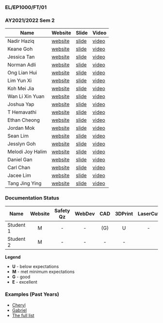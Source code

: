 ### EL/EP1000/FT/01
### AY2021/2022 Sem 2

| Name | Website | Slide | Video |
| ---- | ------- | ----- | ----- |
| Nadir Haziq | [website](https://nadirhaziq.github.io/DFABAY2021/) | [slide](https://nadirhaziq.github.io/DFABAY2021/presentation.png) | [video](https://nadirhaziq.github.io/DFABAY2021/presentation.mp4)
| Keane Goh | [website](https://keanegoh1.github.io/keanegoh1.github.io-DFAB/) | [slide](https://keanegoh1.github.io/keanegoh1.github.io-DFAB/presentation%20keane.png) | [video](https://keanegoh1.github.io/keanegoh1.github.io-DFAB/presentation%20keane.mp4)
| Jessica Tan | [website](https://jessicaaxtan.github.io/Webpage/) | [slide](https://jessicaaxtan.github.io/Webpage/presentation.png) | [video](https://jessicaaxtan.github.io/Webpage/presentation.mp4)
| Norman Adli | [website](https://normanramli.github.io/EP1000-NormanRamli-Site/) | [slide](https://normanramli.github.io/EP1000-NormanRamli-Site/presentation.png) | [video](https://normanramli.github.io/EP1000-NormanRamli-Site/presentation.mp4)
| Ong Lian Hui | [website](https://onglianhui.github.io/DFab_Elective/) | [slide](https://onglianhui.github.io/DFab_Elective/presentation.png) | [video](https://onglianhui.github.io/DFab_Elective/presentation.mp4)
| Lim Yun Xi | [website](https://brandodado14.github.io/) | [slide](https://brandodado14.github.io/presentation.png) | [video](https://brandodado14.github.io/presentation.mp4)
| Koh Mei Jia | [website](https://meijiakoh.github.io/dfab/) | [slide](https://meijiakoh.github.io/dfab/presentation.png) | [video](https://meijiakoh.github.io/dfab/presentation.mp4)
| Wan Li Xin Yuan | [website](https://xyzdesign.github.io/dfab-2021/) | [slide](https://xyzdesign.github.io/dfab-2021/presentation.png) | [video](https://xyzdesign.github.io/dfab-2021/presentation.mp4)
| Joshua Yap | [website](https://joshuaofsg03.github.io/website-fab/allFolder/html/index.html) | [slide](https://joshuaofsg03.github.io/website-fab/Presentation.png) | [video](https://joshuaofsg03.github.io/website-fab/presentation.mp4)
| T Hemavathi | [website](https://h-e-m-a.github.io/new/) | [slide](https://h-e-m-a.github.io/new/presentation.png) | [video](https://h-e-m-a.github.io/new/presentation.mp4)
| Ethan Cheong | [website](https://ethanchl.github.io/dfab-21s2/) | [slide](https://ethanchl.github.io/dfab-21s2/presentation.png) | [video](https://ethanchl.github.io/dfab-21s2/presentation.mp4)
| Jordan Mok | [website](https://yeboimok.github.io/digifab-2019686/) | [slide](https://yeboimok.github.io/digifab-2019686/presentation.png) | [video](https://yeboimok.github.io/digifab-2019686/presentation.mp4)
| Sean Lim | [website](https://aaaaaaaaaaaaaaaaaaaaaahh.github.io/HTML-Project/) | [slide](https://aaaaaaaaaaaaaaaaaaaaaahh.github.io/HTML-Project/presentation.png) | [video](https://aaaaaaaaaaaaaaaaaaaaaahh.github.io/HTML-Project/presentation.mp4)
| Jesslyn Goh | [website](https://cvkmnstr.github.io/dfab21s2/) | [slide](https://cvkmnstr.github.io/dfab21s2/presentation.png) | [video](https://cvkmnstr.github.io/dfab21s2/presentation.mp4)
| Melodi Joy Halim | [website](https://tsuisutes1mp.github.io/dfab-ay2021-s2-project/) | [slide](https://tsuisutes1mp.github.io/dfab-ay2021-s2-project/presentation.png) | [video](https://tsuisutes1mp.github.io/dfab-ay2021-s2-project/presentation.mp4)
| Daniel Gan | [website](https://dangan552.github.io/Digital-Fabrication-Prototyping-Fundementals/files/index.html) | [slide](https://dangan552.github.io/Digital-Fabrication-Prototyping-Fundementals/presentation.png) | [video](https://dangan552.github.io/Digital-Fabrication-Prototyping-Fundementals/presentation.mp4)
| Carl Chan | [website](https://cchan6969.github.io/Dfab-AY21-22S2-Chan-Carl/) | [slide](https://cchan6969.github.io/Dfab-AY21-22S2-Chan-Carl/presentation.png) | [video](presentation.mp4)
| Jacee Lim | [website](https://ja-cee.github.io/ep-100/) | [slide](https://ja-cee.github.io/ep-100/presentation.png) | [video](https://ja-cee.github.io/ep-100/presentation.mp4)
| Tang Jing Ying | [website](https://jayewhy.github.io/Jys-FABLAB/) | [slide](https://jayewhy.github.io/Jys-FABLAB/presentation.png) | [video](https://jayewhy.github.io/Jys-FABLAB/presentation.mp4)

### Documentation Status

| Name | Website | Safety Qz | WebDev | CAD | 3DPrint | LaserCut | EmbPrg | FProj |
| ---- | :-: | :-: | :-: | :-: | :-: | :-: | :-: | :-: |
| Student 1 | M | - | - | (G) | U | - |
| Student 2 | M | - | - | - | - |


**Legend**
- **U** - below expectations<br>
- **M** - met minimum expectations<br>
- **G** - good<br>
- **E** - excellent<br>

### Examples (Past Years)
- [Cheryl](http://chwnzyl.github.io/DFAB/home)
- [Gabriel](https://gabriel-as.github.io/EP1000-SP/main.html)
- [The full list](../2020-S1/ep1000_ay20s1_gp2.md)
